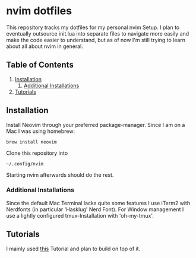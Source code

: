 # nvim dotfiles

This repository tracks my dotfiles for my personal nvim Setup. I plan to eventually outsource init.lua into separate files to navigate more easily and make the code easier to understand, but as of now I'm still trying to learn about all about nvim in general.

## Table of Contents

1. [Installation](#installation)
	1. [Additional Installations](#additionalinstallations)
2. [Tutorials](#tutorials)

## Installation <a name = 'installation'/>

Install Neovim through your preferred package-manager. Since I am on a Mac I was using homebrew:

	brew install neovim

Clone this repository into 

	~/.config/nvim

Starting nvim afterwards should do the rest.

### Additional Installations <a name = 'additionalinstallations'/>

Since the default Mac Terminal lacks quite some features I use iTerm2 with Nerdfonts (in particular 'Hasklug' Nerd Font). 
For Window management I use a lightly configured tmux-Installation with 'oh-my-tmux'.

## Tutorials <a name = 'tutorials'>

I mainly used [this](https://vonheikemen.github.io/devlog/tools/build-your-first-lua-config-for-neovim/) Tutorial and plan to build on top of it.
